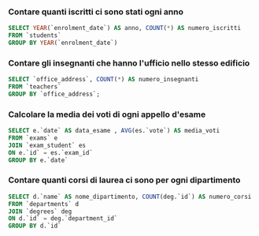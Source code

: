 ### Contare quanti iscritti ci sono stati ogni anno

```SQL
SELECT YEAR(`enrolment_date`) AS anno, COUNT(*) AS numero_iscritti
FROM `students`
GROUP BY YEAR(`enrolment_date`)
```


### Contare gli insegnanti che hanno l'ufficio nello stesso edificio

```SQL
SELECT `office_address`, COUNT(*) AS numero_insegnanti
FROM `teachers`
GROUP BY `office_address`;
```


### Calcolare la media dei voti di ogni appello d'esame

```SQL
SELECT e.`date` AS data_esame , AVG(es.`vote`) AS media_voti
FROM `exams` e
JOIN `exam_student` es 
ON e.`id` = es.`exam_id`
GROUP BY e.`date`
```



### Contare quanti corsi di laurea ci sono per ogni dipartimento

```SQL
SELECT d.`name` AS nome_dipartimento, COUNT(deg.`id`) AS numero_corsi
FROM `departments` d
JOIN `degrees` deg 
ON d.`id` = deg.`department_id`
GROUP BY d.`id`
```